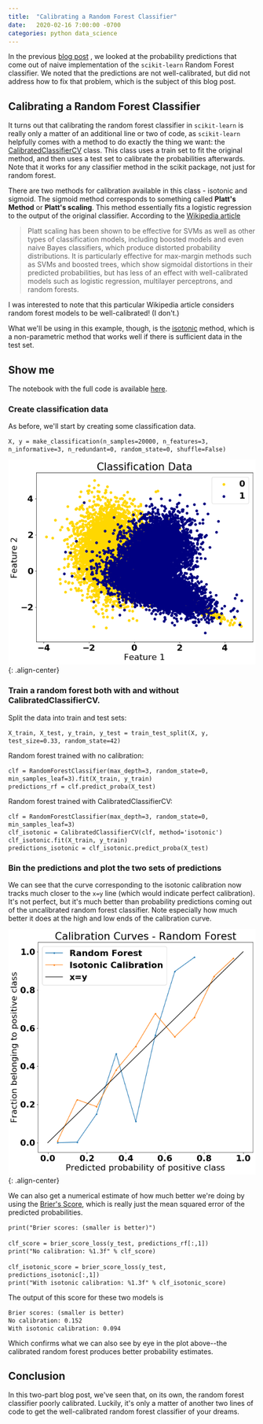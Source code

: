 ```yaml
---
title:  "Calibrating a Random Forest Classifier"
date:   2020-02-16 7:00:00 -0700
categories: python data_science
---
```


In the previous [blog post](https://dataisblue.io/python/data_science/2020/02/15/random-forest-is-not-calibrated.html) , we looked at the probability predictions that come out of naive implementation of the `scikit-learn` Random Forest classifier. We noted that the predictions are not well-calibrated, but did not address how to fix that problem, which is the subject of this blog post.

<!--more-->

## Calibrating a Random Forest Classifier
It turns out that calibrating the random forest classifier in `scikit-learn` is really only a matter of an additional line or two of code, as `scikit-learn` helpfully comes with a method to do exactly the thing we want: the [CalibratedClassifierCV](https://scikit-learn.org/stable/modules/generated/sklearn.calibration.CalibratedClassifierCV.html#sklearn.calibration.CalibratedClassifierCV) class. This class uses a train set to fit the original method, and then uses a test set to calibrate the probabilities afterwards. Note that it works for any classifier method in the scikit package, not just for random forest.

There are two methods for calibration available in this class - isotonic and sigmoid. The sigmoid method corresponds to something called **Platt's Method** or **Platt's scaling**. This method essentially fits a logistic regression to the output of the original classifier. According to the [Wikipedia article](https://en.wikipedia.org/wiki/Platt_scaling)

>Platt scaling has been shown to be effective for SVMs as well as other types of classification models, including boosted models and even naive Bayes classifiers, which produce distorted probability distributions. It is particularly effective for max-margin methods such as SVMs and boosted trees, which show sigmoidal distortions in their predicted probabilities, but has less of an effect with well-calibrated models such as logistic regression, multilayer perceptrons, and random forests.

I was interested to note that this particular Wikipedia article considers random forest models to be well-calibrated! (I don't.)

What we'll be using in this example, though, is the [isotonic](https://en.wikipedia.org/wiki/Isotonic_regression) method, which is a non-parametric method that works well if there is sufficient data in the test set.

## Show me

The notebook with the full code is available [here](https://github.com/PhysB/blog_notebooks/blob/master/Calibrating%20a%20Random%20Forest.ipynb).

### Create classification data

As before, we'll start by creating some classification data.
```
X, y = make_classification(n_samples=20000, n_features=3, n_informative=3, n_redundant=0, random_state=0, shuffle=False)
```

![Classification data](/assets/classification2.png){: .align-center}

### Train a random forest both with and without CalibratedClassifierCV.

Split the data into train and test sets: 
```
X_train, X_test, y_train, y_test = train_test_split(X, y, test_size=0.33, random_state=42)
```

Random forest trained with no calibration:
```
clf = RandomForestClassifier(max_depth=3, random_state=0, min_samples_leaf=3).fit(X_train, y_train)
predictions_rf = clf.predict_proba(X_test)
```

Random forest trained with CalibratedClassifierCV:
```
clf = RandomForestClassifier(max_depth=3, random_state=0, min_samples_leaf=3)
clf_isotonic = CalibratedClassifierCV(clf, method='isotonic')
clf_isotonic.fit(X_train, y_train)
predictions_isotonic = clf_isotonic.predict_proba(X_test)
```

### Bin the predictions and plot the two sets of predictions
We can see that the curve corresponding to the isotonic calibration now tracks much closer to the `x=y` line (which would indicate perfect calibration). It's not perfect, but it's much better than probability predictions coming out of the uncalibrated random forest classifier. Note especially how much better it does at the high and low ends of the calibration curve.

![Classification data](/assets/random_forest_isotonic.png){: .align-center}

We can also get a numerical estimate of how much better we're doing by using the [Brier's Score](https://en.wikipedia.org/wiki/Brier_score), which is really just the mean squared error of the predicted probabilities.

```
print("Brier scores: (smaller is better)")

clf_score = brier_score_loss(y_test, predictions_rf[:,1])
print("No calibration: %1.3f" % clf_score)

clf_isotonic_score = brier_score_loss(y_test, predictions_isotonic[:,1])
print("With isotonic calibration: %1.3f" % clf_isotonic_score)
```

The output of this score for these two models is

```
Brier scores: (smaller is better)
No calibration: 0.152
With isotonic calibration: 0.094
```

Which confirms what we can also see by eye in the plot above--the calibrated random forest produces better probability estimates.

## Conclusion
In this two-part blog post, we've seen that, on its own, the random forest classifier poorly calibrated. Luckily, it's only a matter of another two lines of code to get the well-calibrated random forest classifier of your dreams. 




